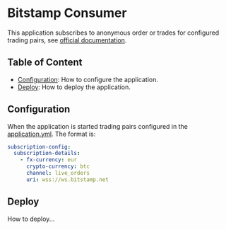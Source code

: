 # Bitstamp Consumer

This application subscribes to anonymous order or trades for configured trading pairs,
see [official documentation](https://www.bitstamp.net/websocket/v2/).

## Table of Content

* [Configuration](#configuration): How to configure the application.
* [Deploy](#deploy): How to deploy the application.

## Configuration

When the application is started trading pairs configured in
the [application.yml](bitstamp-consumer-server/src/main/resources/application.yml). The format is:

```yml
subscription-config:
  subscription-details:
    - fx-currency: eur
      crypto-currency: btc
      channel: live_orders
      uri: wss://ws.bitstamp.net
```

## Deploy

How to deploy...